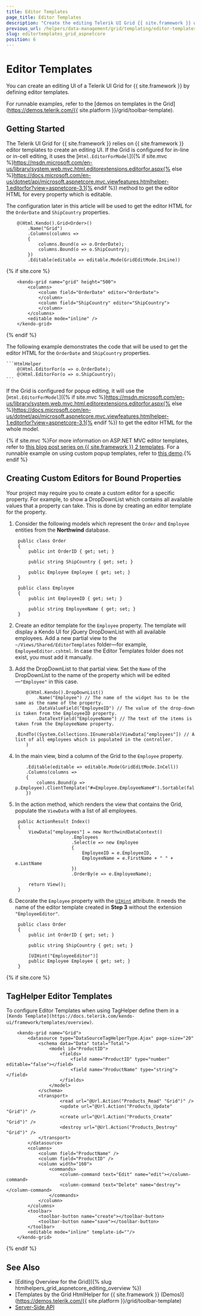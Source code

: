 ```yaml
---
title: Editor Templates
page_title: Editor Templates
description: "Create the editing Telerik UI Grid {{ site.framework }} with the {{ site.framework }} editor templates."
previous_url: /helpers/data-management/grid/templating/editor-templates
slug: editortemplates_grid_aspnetcore
position: 6
---
```


# Editor Templates

You can create an editing UI of a Telerik UI Grid for {{ site.framework }} by defining editor templates.

For runnable examples, refer to the [demos on templates in the Grid](https://demos.telerik.com/{{ site.platform }}/grid/toolbar-template).

## Getting Started

The Telerik UI Grid for {{ site.framework }} relies on {{ site.framework }} editor templates to create an editing UI. If the Grid is configured for in-line or in-cell editing, it uses the [`Html.EditorForModel`]({% if site.mvc %}https://msdn.microsoft.com/en-us/library/system.web.mvc.html.editorextensions.editorfor.aspx{% else %}https://docs.microsoft.com/en-us/dotnet/api/microsoft.aspnetcore.mvc.viewfeatures.htmlhelper-1.editorfor?view=aspnetcore-3.1{% endif %}) method to get the editor HTML for every property which is editable.

The configuration later in this article will be used to get the editor HTML for the `OrderDate` and `ShipCountry` properties.

```HtmlHelper
    @(Html.Kendo().Grid<Order>()
        .Name("Grid")
        .Columns(columns =>
        {
            columns.Bound(o => o.OrderDate);
            columns.Bound(o => o.ShipCountry);
        })
        .Editable(editable => editable.Mode(GridEditMode.InLine))
```
{% if site.core %}
```TagHelper
    <kendo-grid name="grid" height="500">
        <columns>
            <column field="OrderDate" editor="OrderDate">
            </column>
            <column field="ShipCountry" editor="ShipCountry">
            </column>
        </columns>
        <editable mode="inline" />
    </kendo-grid>
```
{% endif %}

The following example demonstrates the code that will be used to get the editor HTML for the `OrderDate` and `ShipCountry` properties.

    ```HtmlHelper
        @(Html.EditorFor(o => o.OrderDate);
        @(Html.EditorFor(o => o.ShipCountry);
    ```

If the Grid is configured for popup editing, it will use the [`Html.EditorForModel`]({% if site.mvc %}https://msdn.microsoft.com/en-us/library/system.web.mvc.html.editorextensions.editorfor.aspx{% else %}https://docs.microsoft.com/en-us/dotnet/api/microsoft.aspnetcore.mvc.viewfeatures.htmlhelper-1.editorfor?view=aspnetcore-3.1{% endif %}) to get the editor HTML for the whole model.

{% if site.mvc %}For more information on ASP.NET MVC editor templates, refer to [this blog post series on {{ site.framework }} 2 templates](http://bradwilson.typepad.com/blog/2009/10/aspnet-mvc-2-templates-part-1-introduction.html). For a runnable example on using custom popup templates, refer to [this demo](https://github.com/telerik/ui-for-aspnet-mvc-examples/tree/master/grid/custom-popup-editor).{% endif %}

## Creating Custom Editors for Bound Properties

Your project may require you to create a custom editor for a specific property. For example, to show a DropDownList which contains all available values that a property can take. This is done by creating an editor template for the property.

1. Consider the following models which represent the `Order` and `Employee` entities from the **Northwind** database.

        public class Order
        {
            public int OrderID { get; set; }

            public string ShipCountry { get; set; }

            public Employee Employee { get; set; }
        }

        public class Employee
        {
            public int EmployeeID { get; set; }

            public string EmployeeName { get; set; }
        }

1. Create an editor template for the `Employee` property. The template will display a Kendo UI for jQuery DropDownList with all available employees. Add a new partial view to the `~/Views/Shared/EditorTemplates` folder&mdash;for example, `EmployeeEditor.cshtml`. In case the Editor Templates folder does not exist, you must add it manually.
1. Add the DropDownList to that partial view. Set the `Name` of the DropDownList to the name of the property which will be edited&mdash;`"Employee"` in this case.

    ```HtmlHelper
        @(Html.Kendo().DropDownList()
            .Name("Employee") // The name of the widget has to be the same as the name of the property.
            .DataValueField("EmployeeID") // The value of the drop-down is taken from the EmployeeID property.
            .DataTextField("EmployeeName") // The text of the items is taken from the EmployeeName property.
            .BindTo((System.Collections.IEnumerable)ViewData["employees"]) // A list of all employees which is populated in the controller.
        )
    ```

1. In the main view, bind a column of the Grid to the `Employee` property.

    ```HtmlHelper
        .Editable(editable => editable.Mode(GridEditMode.InCell))
        .Columns(columns =>
        {
            columns.Bound(p => p.Employee).ClientTemplate("#=Employee.EmployeeName#").Sortable(false).Width(180);
        })
    ```

1. In the action method, which renders the view that contains the Grid, populate the `ViewData` with a list of all employees.

        public ActionResult Index()
        {
            ViewData["employees"] = new NorthwindDataContext()
                            .Employees
                            .Select(e => new Employee
                            {
                                EmployeeID = e.EmployeeID,
                                EmployeeName = e.FirstName + " " + e.LastName
                            })
                            .OrderBy(e => e.EmployeeName);

            return View();
        }

1. Decorate the `Employee` property with the [`UIHint`](https://msdn.microsoft.com/en-us/library/cc679268) attribute. It needs the name of the editor template created in **Step 3** without the extension `"EmployeeEditor"`.

        public class Order
        {
            public int OrderID { get; set; }

            public string ShipCountry { get; set; }

            [UIHint("EmployeeEditor")]
            public Employee Employee { get; set; }
        }


{% if site.core %}

## TagHelper Editor Templates

To configure Editor Templates when using TagHelper define them in a `[Kendo Template](https://docs.telerik.com/kendo-ui/framework/templates/overview)`. 

```
    <kendo-grid name="Grid">
        <datasource type="DataSourceTagHelperType.Ajax" page-size="20"
            <schema data="Data" total="Total">
                <model id="ProductID">
                    <fields>
                        <field name="ProductID" type="number" editable="false"></field>
                        <field name="ProductName" type="string"></field>
                    </fields>
                </model>
            </schema>
            <transport>
                    <read url="@Url.Action("Products_Read" "Grid")" />
                    <update url="@Url.Action("Products_Update" "Grid")" />
                    <create url="@Url.Action("Products_Create" "Grid")" />
                    <destroy url="@Url.Action("Products_Destroy" "Grid")" />
            </transport>
        </datasource>
        <columns>
            <column field="ProductName" />
            <column field="ProductID" />
            <column width="160">
                <commands>
                    <column-command text="Edit" name="edit"></column-command>
                    <column-command text="Delete" name="destroy"></column-command>
                </commands>
            </column>
        </columns>
        <toolbar>
            <toolbar-button name="create"></toolbar-button> 
            <toolbar-button name="save"></toolbar-button>
        </toolbar>
        <editable mode="inline" template-id=""/>
    </kendo-grid>
```
{% endif %}

## See Also

* [Editing Overview for the Grid]({% slug htmlhelpers_grid_aspnetcore_editing_overview %})
* [Templates by the Grid HtmlHelper for {{ site.framework }} (Demos)](https://demos.telerik.com/{{ site.platform }}/grid/toolbar-template)
* [Server-Side API](/api/grid)
